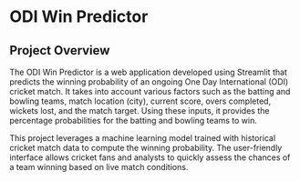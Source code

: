 # ODI Win Predictor

## Project Overview

The ODI Win Predictor is a web application developed using Streamlit that predicts the winning probability of an ongoing One Day International (ODI) cricket match. It takes into account various factors such as the batting and bowling teams, match location (city), current score, overs completed, wickets lost, and the match target. Using these inputs, it provides the percentage probabilities for the batting and bowling teams to win.

This project leverages a machine learning model trained with historical cricket match data to compute the winning probability. The user-friendly interface allows cricket fans and analysts to quickly assess the chances of a team winning based on live match conditions.